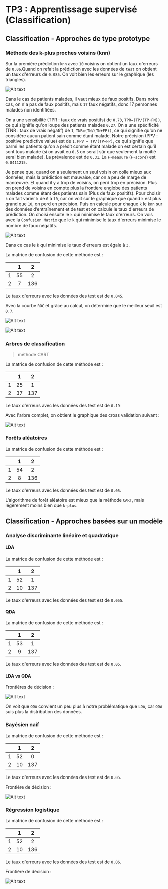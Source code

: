 # TP3 : Apprentissage supervisé (Classification)

## Classification - Approches de type prototype

### Méthode des k-plus proches voisins (knn)

Sur la première prédiction `knn` avec `10` voisins on obtient un taux d'erreurs de `0.06`.Quand on refait la prédiction avec les données de `test` on obtient un taux d'erreurs de `0.085`. On voit bien les erreurs sur le graphique (les triangles).

![Alt text](img/knn1Test.png)

Dans le cas de patients malades, il vaut mieux de faux positifs.
Dans notre cas, on n'a pas de faux positifs, mais `17` faux négatifs, donc 17 personnes malades non identifiées.

On a une sensibilité (TPR : taux de vrais positifs) de `0.73`, `TPR=(TP/(TP+FN))`, ce qui signifie qu'on loupe des patients malades `0.27`.
On a une spécificité (TNR : taux de vrais négatif) de `1`, `TNR=(TN/(TN+FP))`, ce qui signifie qu'on ne considère aucun patient sain comme étant malade.
Notre précision (PPV : positive predictive value) est de `1`, `PPV = TP/(TP+FP)`, ce qui signifie que parmi les patients qu'on a prédit comme étant malade on est certain qu'il sont tous malade (si on avait eu `0.5` on serait sûr que seulement la moitié serai bien malade).
La prévalence est de `0.31`.
La `F-measure` (`F-score`) est `0.8411215`.

Je pense que, quand on a seulement un seul voisin on colle mieux aux données, mais la prédiction est mauvaise, car on a peu de marge de manœuvre. Et quand il y a trop de voisins, on perd trop en précision.
Plus on prend de voisins en compte plus la frontière englobe des patients malades comme étant des patients sain (Plus de faux positifs).
Pour choisir `k` on fait varier `k` de `0` à `10`, car on voit sur le graphique que quand `k` est plus grand que `10`, on perd en précision. Puis on calcule pour chaque `k` le `knn` sur des données d’entraînement et de test et on calcule le taux d'erreurs de prédiction. On choisi ensuite le `k` qui minimise le taux d'erreurs. On vois avec la `Confusion Matrix` que le `k` qui minimise le taux d'erreurs minimise le nombre de faux négatifs.

![Alt text](img/kgridgraph.png)

Dans ce cas le `k` qui minimise le taux d'erreurs est égale à `3`.

La matrice de confusion de cette méthode est :

|  | 1  | 2  |
|--|:--:|:--:|
|1 | 55 | 2  |
|2 | 7  | 136|

Le taux d'erreurs avec les données des test est de `0.045`.

Avec la courbe `ROC` et grâce au calcul, on détermine que le meilleur seuil est `0.7`.

![Alt text](img/ROC1.png)

![Alt text](img/ROC2.png)

### Arbres de classification

> méthode CART

La matrice de confusion de cette méthode est :

|  | 1  | 2  |
|--|:--:|:--:|
|1 | 25 | 1  |
|2 | 37 | 137|

Le taux d'erreurs avec les données des test est de `0.19`

Avec l'arbre complet, on obtient le graphique des cross validation suivant :

![Alt text](img/crossValidatedGraph.png)

### Forêts aléatoires

La matrice de confusion de cette méthode est :

|  | 1  | 2  |
|--|:--:|:--:|
|1 | 54 | 2  |
|2 | 8  | 136|

Le taux d'erreurs avec les données des test est de `0.05`.

L'algorithme de forêt aléatoire est mieux que la méthode `CART`, mais légèrement moins bien que `k-plus`.

## Classification - Approches basées sur un modèle

### Analyse discriminante linéaire et quadratique

#### LDA

La matrice de confusion de cette méthode est :

|  | 1  | 2  |
|--|:--:|:--:|
|1 | 52 | 1  |
|2 | 10 | 137|

Le taux d'erreurs avec les données des test est de `0.055`.

#### QDA

La matrice de confusion de cette méthode est :

|  | 1  | 2  |
|--|:--:|:--:|
|1 | 53 | 1  |
|2 | 9  | 137|

Le taux d'erreurs avec les données des test est de `0.05`.

#### LDA vs QDA

Frontières de décision :

![Alt text](img/LDAvsQDA.png)

On voit que `QDA` convient un peu plus à notre problématique que `LDA`, car `QDA` suis plus la distribution des données.

### Bayésien naif

La matrice de confusion de cette méthode est :

|  | 1  | 2  |
|--|:--:|:--:|
|1 | 52 | 0  |
|2 | 10 | 137|

Le taux d'erreurs avec les données des test est de `0.05`.

Frontière de décision :

![Alt text](img/NaiveBayes.png)

### Régression logistique

La matrice de confusion de cette méthode est :

|  | 1  | 2  |
|--|:--:|:--:|
|1 | 52 | 2  |
|2 | 10 | 136|

Le taux d'erreurs avec les données des test est de `0.06`.

Frontière de décision :

![Alt text](img/logisticRegression.png)
